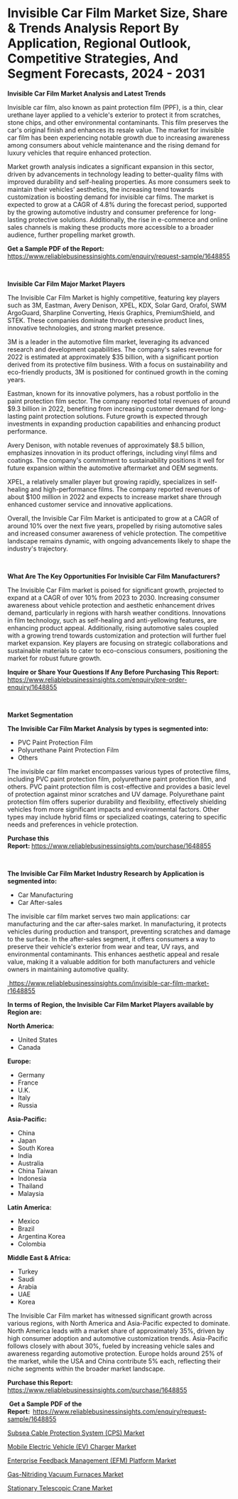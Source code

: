 <p><h1>Invisible Car Film Market Size, Share & Trends Analysis Report By Application, Regional Outlook, Competitive Strategies, And Segment Forecasts, 2024 - 2031</h1></p><p><strong>Invisible Car Film Market Analysis and Latest Trends</strong></p>
<p><p>Invisible car film, also known as paint protection film (PPF), is a thin, clear urethane layer applied to a vehicle's exterior to protect it from scratches, stone chips, and other environmental contaminants. This film preserves the car's original finish and enhances its resale value. The market for invisible car film has been experiencing notable growth due to increasing awareness among consumers about vehicle maintenance and the rising demand for luxury vehicles that require enhanced protection.</p><p>Market growth analysis indicates a significant expansion in this sector, driven by advancements in technology leading to better-quality films with improved durability and self-healing properties. As more consumers seek to maintain their vehicles’ aesthetics, the increasing trend towards customization is boosting demand for invisible car films. The market is expected to grow at a CAGR of 4.8% during the forecast period, supported by the growing automotive industry and consumer preference for long-lasting protective solutions. Additionally, the rise in e-commerce and online sales channels is making these products more accessible to a broader audience, further propelling market growth.</p></p>
<p><strong>Get a Sample PDF of the Report:&nbsp;</strong> <a href="https://www.reliablebusinessinsights.com/enquiry/request-sample/1648855?utm_campaign=1426&utm_medium=2&utm_source=Github&utm_content=ia&utm_term=15102024&utm_id=invisible-car-film">https://www.reliablebusinessinsights.com/enquiry/request-sample/1648855</a></p>
<p>&nbsp;</p>
<p><strong>Invisible Car Film Major Market Players</strong></p>
<p><p>The Invisible Car Film Market is highly competitive, featuring key players such as 3M, Eastman, Avery Denison, XPEL, KDX, Solar Gard, Orafol, SWM ArgoGuard, Sharpline Converting, Hexis Graphics, PremiumShield, and STEK. These companies dominate through extensive product lines, innovative technologies, and strong market presence.</p><p>3M is a leader in the automotive film market, leveraging its advanced research and development capabilities. The company's sales revenue for 2022 is estimated at approximately $35 billion, with a significant portion derived from its protective film business. With a focus on sustainability and eco-friendly products, 3M is positioned for continued growth in the coming years.</p><p>Eastman, known for its innovative polymers, has a robust portfolio in the paint protection film sector. The company reported total revenues of around $9.3 billion in 2022, benefiting from increasing customer demand for long-lasting paint protection solutions. Future growth is expected through investments in expanding production capabilities and enhancing product performance.</p><p>Avery Denison, with notable revenues of approximately $8.5 billion, emphasizes innovation in its product offerings, including vinyl films and coatings. The company's commitment to sustainability positions it well for future expansion within the automotive aftermarket and OEM segments.</p><p>XPEL, a relatively smaller player but growing rapidly, specializes in self-healing and high-performance films. The company reported revenues of about $100 million in 2022 and expects to increase market share through enhanced customer service and innovative applications.</p><p>Overall, the Invisible Car Film Market is anticipated to grow at a CAGR of around 10% over the next five years, propelled by rising automotive sales and increased consumer awareness of vehicle protection. The competitive landscape remains dynamic, with ongoing advancements likely to shape the industry's trajectory.</p></p>
<p>&nbsp;</p>
<p><strong>What Are The Key Opportunities For Invisible Car Film Manufacturers?</strong></p>
<p><p>The Invisible Car Film market is poised for significant growth, projected to expand at a CAGR of over 10% from 2023 to 2030. Increasing consumer awareness about vehicle protection and aesthetic enhancement drives demand, particularly in regions with harsh weather conditions. Innovations in film technology, such as self-healing and anti-yellowing features, are enhancing product appeal. Additionally, rising automotive sales coupled with a growing trend towards customization and protection will further fuel market expansion. Key players are focusing on strategic collaborations and sustainable materials to cater to eco-conscious consumers, positioning the market for robust future growth.</p></p>
<p><strong>Inquire or Share Your Questions If Any Before Purchasing This Report:</strong> <a href="https://www.reliablebusinessinsights.com/enquiry/pre-order-enquiry/1648855?utm_campaign=1426&utm_medium=2&utm_source=Github&utm_content=ia&utm_term=15102024&utm_id=invisible-car-film">https://www.reliablebusinessinsights.com/enquiry/pre-order-enquiry/1648855</a></p>
<p>&nbsp;</p>
<p><strong>Market Segmentation</strong></p>
<p><strong>The Invisible Car Film Market Analysis by types is segmented into:</strong></p>
<p><ul><li>PVC Paint Protection Film</li><li>Polyurethane Paint Protection Film</li><li>Others</li></ul></p>
<p><p>The invisible car film market encompasses various types of protective films, including PVC paint protection film, polyurethane paint protection film, and others. PVC paint protection film is cost-effective and provides a basic level of protection against minor scratches and UV damage. Polyurethane paint protection film offers superior durability and flexibility, effectively shielding vehicles from more significant impacts and environmental factors. Other types may include hybrid films or specialized coatings, catering to specific needs and preferences in vehicle protection.</p></p>
<p><strong>Purchase this Report:&nbsp;</strong><a href="https://www.reliablebusinessinsights.com/purchase/1648855?utm_campaign=1426&utm_medium=2&utm_source=Github&utm_content=ia&utm_term=15102024&utm_id=invisible-car-film">https://www.reliablebusinessinsights.com/purchase/1648855</a></p>
<p>&nbsp;</p>
<p><strong>The Invisible Car Film Market Industry Research by Application is segmented into:</strong></p>
<p><ul><li>Car Manufacturing</li><li>Car After-sales</li></ul></p>
<p><p>The invisible car film market serves two main applications: car manufacturing and the car after-sales market. In manufacturing, it protects vehicles during production and transport, preventing scratches and damage to the surface. In the after-sales segment, it offers consumers a way to preserve their vehicle's exterior from wear and tear, UV rays, and environmental contaminants. This enhances aesthetic appeal and resale value, making it a valuable addition for both manufacturers and vehicle owners in maintaining automotive quality.</p></p>
<p><a href="https://www.reliablebusinessinsights.com/invisible-car-film-market-r1648855?utm_campaign=1426&utm_medium=2&utm_source=Github&utm_content=ia&utm_term=15102024&utm_id=invisible-car-film">&nbsp;https://www.reliablebusinessinsights.com/invisible-car-film-market-r1648855</a></p>
<p><strong>In terms of Region, the Invisible Car Film Market Players available by Region are:</strong></p>
<p>
    <p> <strong> North America: </strong>
        <ul>
            <li>United States</li>
            <li>Canada</li>
        </ul>
        </p> 
    <p> <strong> Europe: </strong>
        <ul>
            <li>Germany</li>
            <li>France</li>
            <li>U.K.</li>
            <li>Italy</li>
            <li>Russia</li>
        </ul>
        </p> 
    <p> <strong> Asia-Pacific: </strong>
        <ul>
            <li>China</li>
            <li>Japan</li>
            <li>South Korea</li>
            <li>India</li>
            <li>Australia</li>
            <li>China Taiwan</li>
            <li>Indonesia</li>
            <li>Thailand</li>
            <li>Malaysia</li>
        </ul>
        </p> 
    <p> <strong> Latin America: </strong>
        <ul>
            <li>Mexico</li>
            <li>Brazil</li>
            <li>Argentina Korea</li>
            <li>Colombia</li>
        </ul>
        </p> 
    <p> <strong> Middle East & Africa: </strong>
        <ul>
            <li>Turkey</li>
            <li>Saudi</li>
            <li>Arabia</li>
            <li>UAE</li>
            <li>Korea</li>
        </ul>
    </p>
    </p>
<p><p>The Invisible Car Film market has witnessed significant growth across various regions, with North America and Asia-Pacific expected to dominate. North America leads with a market share of approximately 35%, driven by high consumer adoption and automotive customization trends. Asia-Pacific follows closely with about 30%, fueled by increasing vehicle sales and awareness regarding automotive protection. Europe holds around 25% of the market, while the USA and China contribute 5% each, reflecting their niche segments within the broader market landscape.</p></p>
<p><strong>Purchase this Report: </strong><a href="https://www.reliablebusinessinsights.com/purchase/1648855?utm_campaign=1426&utm_medium=2&utm_source=Github&utm_content=ia&utm_term=15102024&utm_id=invisible-car-film">https://www.reliablebusinessinsights.com/purchase/1648855</a></p>
<p>&nbsp;<strong>Get a Sample PDF of the Report:&nbsp;&nbsp;</strong><a href="https://www.reliablebusinessinsights.com/enquiry/request-sample/1648855?utm_campaign=1426&utm_medium=2&utm_source=Github&utm_content=ia&utm_term=15102024&utm_id=invisible-car-film">https://www.reliablebusinessinsights.com/enquiry/request-sample/1648855</a></p>
<p><strong></strong></p>
<p><p><a href="https://www.linkedin.com/pulse/in-depth-analysis-global-subsea-cable-protection-system-57ike?trk=public_post_embed_feed-article-content&utm_campaign=1426&utm_medium=2&utm_source=Github&utm_content=ia&utm_term=15102024&utm_id=invisible-car-film">Subsea Cable Protection System (CPS) Market</a></p><p><a href="https://www.linkedin.com/pulse/global-mobile-electric-vehicle-ev-charger-market-opportunities-7lwie?trk=public_post_embed_feed-article-content&utm_campaign=1426&utm_medium=2&utm_source=Github&utm_content=ia&utm_term=15102024&utm_id=invisible-car-film">Mobile Electric Vehicle (EV) Charger Market</a></p><p><a href="https://www.linkedin.com/pulse/regulatory-landscape-its-influence-global-enterprise-qhqse?trk=public_post_embed_feed-article-content&utm_campaign=1426&utm_medium=2&utm_source=Github&utm_content=ia&utm_term=15102024&utm_id=invisible-car-film">Enterprise Feedback Management (EFM) Platform Market</a></p><p><a href="https://www.linkedin.com/pulse/gas-nitriding-vacuum-furnaces-market-segmentation-geographical-fc19e?trk=public_post_embed_feed-article-content&utm_campaign=1426&utm_medium=2&utm_source=Github&utm_content=ia&utm_term=15102024&utm_id=invisible-car-film">Gas-Nitriding Vacuum Furnaces Market</a></p><p><a href="https://www.linkedin.com/pulse/stationary-telescopic-crane-market-size-share-competitive-ihl7e?trk=public_post_embed_feed-article-content&utm_campaign=1426&utm_medium=2&utm_source=Github&utm_content=ia&utm_term=15102024&utm_id=invisible-car-film">Stationary Telescopic Crane Market</a></p></p>